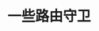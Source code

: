 <!--
 * @Author: xr
 * @Date: 2021-03-22 16:19:30
 * @LastEditors: xr
 * @LastEditTime: 2021-03-22 16:19:47
 * @version: v1.0.0
 * @Descripttion: 功能说明
 * @FilePath: \admin-ui\src\router\eachs\readme.md
-->
# 一些路由守卫